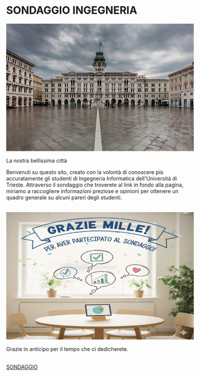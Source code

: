 <html>
<head>


</head>
<body>
<h1>SONDAGGIO INGEGNERIA </h1>
<img src="images/Trieste.jpg" onclick='document.getElementById("bellissima")textContent ="La nostra STUPENDA città!"'width="1040" height="342">
<p id="bellissima"> La nostra bellissima città </p>
<p>Benvenuti su questo sito, creato  con la volontà di conoscere più accuratamente gli studenti di Ingegneria Informatica dell'Università di Trieste. Attraverso il sondaggio che troverete al link in fondo alla pagina, miriamo a raccogliere informazioni preziose e opinioni per ottenere un quadro generale su alcuni pareri degli studenti.</p>
<br>
<img src="images/grazie.jpg" width="1040" height="342">
<p> Grazie in anticipo per il tempo che ci dedicherete. </p>
<br>
<a href="sondaggio.html">SONDAGGIO</a>

</body>
</html>
